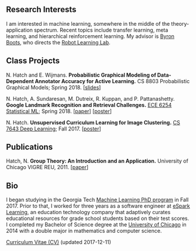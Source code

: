 ## Research Interests

I am interested in machine learning, somewhere in the middle of the theory-application spectrum. Recent topics include transfer learning, meta learning, and hierarchical reinforcement learning. My advisor is [Byron Boots](https://www.cc.gatech.edu/~bboots3/), who directs the [Robot Learning Lab](http://robotlearning.gatech.edu).

## Class Projects

N. Hatch and E. Wijmans. **Probabilistic Graphical Modeling of Data-Dependent Annotator Accuracy for Active Learning.** CS 8803 Probabilistic Graphical Models; Spring 2018.
[[slides](/files/Hatch_Wijmans_presentation_slides_v2.pdf)]

N. Hatch, A. Sundaresan, M. Dutreix, R. Kuppan, and P. Pattanashetty. **Google Landmark Recognition and Retrieval Challenges.** [ECE 6254 Statistical ML](http://anderson.ece.gatech.edu/ece6254/assignments.html); Spring 2018.
[[paper](/files/landmarks_report.pdf)] [[poster](/files/landmarks_poster.pdf)]

N. Hatch. **Unsupervised Curriculum Learning for Image Clustering.** [CS 7643 Deep Learning](https://www.cc.gatech.edu/classes/AY2018/cs7643_fall/); Fall 2017.
[[poster](/files/image-clustering.pdf)]

## Publications

Hatch, N. **Group Theory: An Introduction and an Application.** University of Chicago VIGRE REU, 2011.
[[paper](http://www.math.uchicago.edu/~may/VIGRE/VIGRE2011/REUPapers/Hatch.pdf)]

## Bio

I began studying in the Georgia Tech [Machine Learning PhD program](http://ml.gatech.edu/phd) in Fall 2017. Prior to that, I worked for three years as a software engineer at [eSpark Learning](http://www.esparklearning.com), an education technology company that adaptively curates educational resources for grade school students based on their test scores. I completed my Bachelor of Science degree at the [University of Chicago](http://www.uchicago.edu) in 2014 with a double major in mathematics and computer science. 

[Curriculum Vitae (CV)](/files/Hatch-Nathan-CV-2017-12-11.pdf) (updated 2017-12-11)

